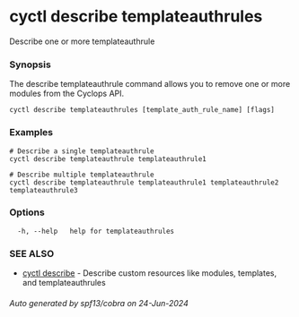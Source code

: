 # cyctl describe templateauthrules

Describe one or more templateauthrule

### Synopsis

The describe templateauthrule command allows you to remove one or more modules from the Cyclops API.

```
cyctl describe templateauthrules [template_auth_rule_name] [flags]
```

### Examples

```
# Describe a single templateauthrule
cyctl describe templateauthrule templateauthrule1

# Describe multiple templateauthrule
cyctl describe templateauthrule templateauthrule1 templateauthrule2 templateauthrule3
```

### Options

```
  -h, --help   help for templateauthrules
```

### SEE ALSO

* [cyctl describe](cyctl_describe.md)	 - Describe custom resources like modules, templates, and templateauthrules

###### Auto generated by spf13/cobra on 24-Jun-2024
